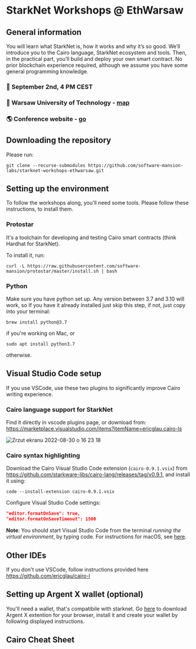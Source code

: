 # StarkNet Workshops @ EthWarsaw

## General information
You will learn what StarkNet is, how it works and why it’s so good. We’ll introduce you to the Cairo language, StarkNet ecosystem and tools. Then, in the practical part, you’ll build and deploy your own smart contract. No prior blockchain experience required, although we assume you have some general programming knowledge.

### 📆 September 2nd, 4 PM CEST
### 📍 Warsaw University of Technology - [map](https://goo.gl/maps/diZ5qW1p2Buafmtv9)
### 🌎 Conference website - [go](https://www.ethwarsaw.dev)

## Downloading the repository
Please run:
```shell
git clone --recurse-submodules https://github.com/software-mansion-labs/starknet-workshops-ethwarsaw.git
```

## Setting up the environment

To follow the workshops along, you'll need some tools. Please follow these instructions, to install them.

### Protostar
It's a toolchain for developing and testing Cairo smart contracts (think Hardhat for StarkNet).

To install it, run:

```shell
curl -L https://raw.githubusercontent.com/software-mansion/protostar/master/install.sh | bash
```

### Python

Make sure you have python set up. Any version between 3.7 and 3.10 will work, so If you have it already installed just skip this step, if not, just copy into your terminal:

```shell
brew install python@3.7
```
if you're working on Mac, or
```shell
sudo apt install python3.7
```
otherwise.

## Visual Studio Code setup

If you use VSCode, use these two plugins to significantly improve Cairo writing experience.
### Cairo language support for StarkNet
Find it directly in vscode plugins page, or download from:
https://marketplace.visualstudio.com/items?itemName=ericglau.cairo-ls

![Zrzut ekranu 2022-08-30 o 16 23 18](https://user-images.githubusercontent.com/16562410/187462579-27e8d7a5-5df4-4e25-9f29-7208f11ba91d.png)

### Cairo syntax highlighting
Download the Cairo Visual Studio Code extension (`cairo-0.9.1.vsix`) from https://github.com/starkware-libs/cairo-lang/releases/tag/v0.9.1, and install it using:

```shell
code --install-extension cairo-0.9.1.vsix
```
Configure Visual Studio Code settings:
```json
"editor.formatOnSave": true,
"editor.formatOnSaveTimeout": 1500
```

**Note**: You should start Visual Studio Code from the terminal *running the virtual environment*, by typing code. For instructions for macOS, see [here](https://code.visualstudio.com/docs/setup/mac#_launching-from-the-command-line).

## Other IDEs

If you don't use VSCode, follow instructions provided here https://github.com/ericglau/cairo-l

## Setting up Argent X wallet (optional)
You'll need a wallet, that's compatibile with starknet.
Go [here](https://www.argent.xyz/argent-x/) to download Argent X extention for your browser, install it and create your wallet by following displayed instructions.

## Cairo Cheat Sheet
